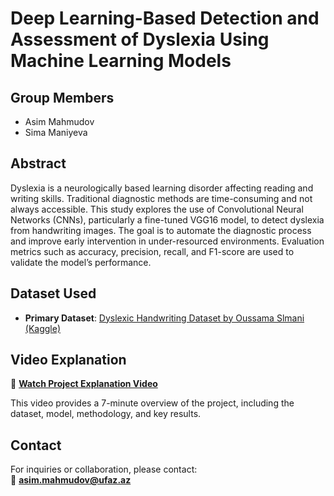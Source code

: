 # Deep Learning-Based Detection and Assessment of Dyslexia Using Machine Learning Models

## Group Members

- Asim Mahmudov  
- Sima Maniyeva

## Abstract

Dyslexia is a neurologically based learning disorder affecting reading and writing skills. Traditional diagnostic methods are time-consuming and not always accessible. This study explores the use of Convolutional Neural Networks (CNNs), particularly a fine-tuned VGG16 model, to detect dyslexia from handwriting images. The goal is to automate the diagnostic process and improve early intervention in under-resourced environments. Evaluation metrics such as accuracy, precision, recall, and F1-score are used to validate the model’s performance.

## Dataset Used

- **Primary Dataset**: [Dyslexic Handwriting Dataset by Oussama Slmani (Kaggle)](https://www.kaggle.com/datasets/oussamaslmani/dyslexic)


## Video Explanation

🎥 **[Watch Project Explanation Video](https://drive.google.com/file/d/1sfRGaSyL6o0MNvNuMMOnk5BNQWAonc14/view?usp=sharing)**

This video provides a 7-minute overview of the project, including the dataset, model, methodology, and key results.

## Contact

For inquiries or collaboration, please contact:  
📧 **asim.mahmudov@ufaz.az**
